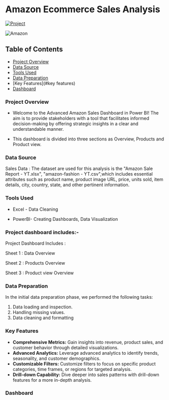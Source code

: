 # Amazon Ecommerce Sales Analysis

[![Project](https://img.shields.io/badge/Project-Amazon%20Sales%20Dashboard-FF9900)](https://www.novypro.com/profile_projects/tarunsharma?Popup=memberProject&Data=1707300163838x703941848836977000)

![Amazon](https://github.com/user-attachments/assets/b469e71a-2f0b-4cec-abb7-ace6b4f6c187)

## Table of Contents
- [Project Overview](#project-overview)
- [Data Source](#data-source)
- [Tools Used](#tools)
- [Data Preparation](#data-preparation)
- [Key Features](#key features)
- [Dashboard](#dashboard)

### Project Overview

- Welcome to the Advanced Amazon Sales Dashboard in Power BI! The aim is to provide stakeholders with a tool that facilitates informed decision-making by offering strategic insights in a clear and understandable manner.

- This dashboard is divided into three sections as Overview, Products and Product view.

 ### Data Source
Sales Data : The dataset are used for this analysis is the "Amazon Sale Report - YT.xlsx", "amazon-fashion - YT.csv",which includes essential attributes such as product name, product image URL, price, units sold, item details, city, country, state, and other pertinent information. 

### Tools Used

- Excel - Data Cleaning

- PowerBI- Creating Dashboards, Data Visualization

### Project dashboard includes:-
 
 Project Dashboard Includes :
 
 Sheet 1 : Data Overview
 
 Sheet 2 : Products Overview

 Sheet 3 : Product view Overview

### Data Preparation

In the initial data preparation phase, we performed the following tasks:
1. Data loading and inspection.
2. Handling missing values.
3. Data cleaning and formatting

### Key Features

- **Comprehensive Metrics:** Gain insights into revenue, product sales, and customer behavior through detailed visualizations.
- **Advanced Analytics:** Leverage advanced analytics to identify trends, seasonality, and customer demographics.
- **Customizable Filters:** Customize filters to focus on specific product categories, time frames, or regions for targeted analysis.
- **Drill-down Capability:** Dive deeper into sales patterns with drill-down features for a more in-depth analysis.

### Dashboard
